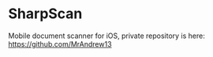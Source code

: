 # SharpScan
Mobile document scanner for iOS, private repository is here: https://github.com/MrAndrew13
